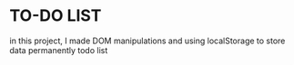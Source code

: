 #  TO-DO LIST

in this project, I made DOM manipulations and using  localStorage to store data permanently todo list





